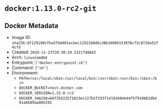 # `docker:1.13.0-rc2-git`

## Docker Metadata

- Image ID: `sha256:8f129198cfba5fb8401ecbec1291348d6c38b34006153870c72c0726e52f4cfd`
- Created: `2016-11-23T20:38:29.532174866Z`
- Arch: `linux`/`amd64`
- Entrypoint: `["docker-entrypoint.sh"]`
- Command: `["sh"]`
- Environment:
  - `PATH=/usr/local/sbin:/usr/local/bin:/usr/sbin:/usr/bin:/sbin:/bin`
  - `DOCKER_BUCKET=test.docker.com`
  - `DOCKER_VERSION=1.13.0-rc2`
  - `DOCKER_SHA256=b6f355225f1823ec227b2f29371416260eb44f5f918b62db461a6b89aa805292`
